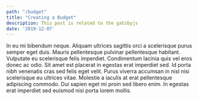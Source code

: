 ```yaml
---
path: "/budget"
title: "Creating a Budget"
description: This post is related to the gatsbyjs
date: '2019-12-07'
---
```

In eu mi bibendum neque. Aliquam ultrices sagittis orci a scelerisque purus semper eget duis. Mauris pellentesque pulvinar pellentesque habitant. Vulputate eu scelerisque felis imperdiet. Condimentum lacinia quis vel eros donec ac odio. Sit amet est placerat in egestas erat imperdiet sed. Id porta nibh venenatis cras sed felis eget velit. Purus viverra accumsan in nisl nisi scelerisque eu ultrices vitae. Molestie a iaculis at erat pellentesque adipiscing commodo. Dui sapien eget mi proin sed libero enim. In egestas erat imperdiet sed euismod nisi porta lorem mollis.

